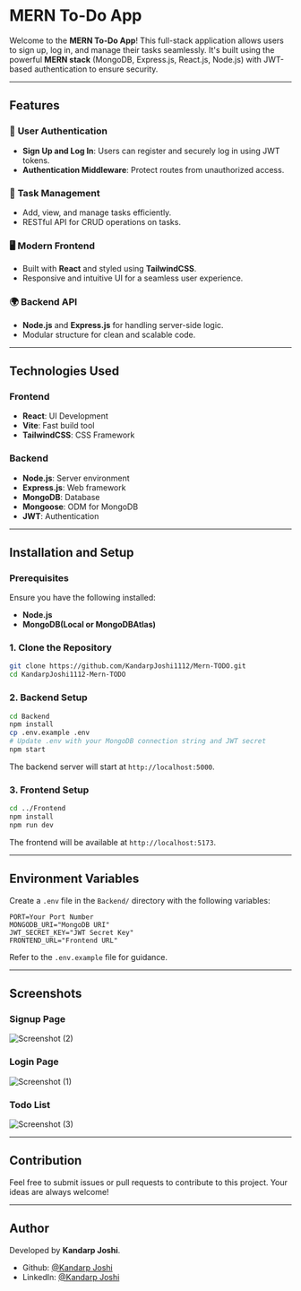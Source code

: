 # MERN To-Do App

Welcome to the **MERN To-Do App**! This full-stack application allows users to sign up, log in, and manage their tasks seamlessly. It's built using the powerful **MERN stack** (MongoDB, Express.js, React.js, Node.js) with JWT-based authentication to ensure security.


---

## Features

### 🔐 **User Authentication**
- **Sign Up and Log In**: Users can register and securely log in using JWT tokens.
- **Authentication Middleware**: Protect routes from unauthorized access.

### 📝 **Task Management**
- Add, view, and manage tasks efficiently.
- RESTful API for CRUD operations on tasks.

### 🖥️ **Modern Frontend**
- Built with **React** and styled using **TailwindCSS**.
- Responsive and intuitive UI for a seamless user experience.

### 🌍 **Backend API**
- **Node.js** and **Express.js** for handling server-side logic.
- Modular structure for clean and scalable code.

---

## Technologies Used

### Frontend
- **React**: UI Development
- **Vite**: Fast build tool
- **TailwindCSS**: CSS Framework

### Backend
- **Node.js**: Server environment
- **Express.js**: Web framework
- **MongoDB**: Database
- **Mongoose**: ODM for MongoDB
- **JWT**: Authentication

---


## Installation and Setup

### Prerequisites
Ensure you have the following installed:
- **Node.js**
- **MongoDB(Local or MongoDBAtlas)**

### 1. Clone the Repository
```bash
git clone https://github.com/KandarpJoshi1112/Mern-TODO.git
cd KandarpJoshi1112-Mern-TODO
```

### 2. Backend Setup
```bash
cd Backend
npm install
cp .env.example .env
# Update .env with your MongoDB connection string and JWT secret
npm start
```
The backend server will start at `http://localhost:5000`.

### 3. Frontend Setup
```bash
cd ../Frontend
npm install
npm run dev
```
The frontend will be available at `http://localhost:5173`.

---
## Environment Variables
Create a `.env` file in the `Backend/` directory with the following variables:

```
PORT=Your Port Number
MONGODB_URI="MongoDB URI"
JWT_SECRET_KEY="JWT Secret Key"
FRONTEND_URL="Frontend URL"
```

Refer to the `.env.example` file for guidance.



---


## Screenshots

### Signup Page
![Screenshot (2)](https://github.com/user-attachments/assets/f1b8718d-8448-441e-9789-0a3744e69033)


### Login Page
![Screenshot (1)](https://github.com/user-attachments/assets/1dce2792-2a40-4252-b6c9-aa51fcb4311a)


### Todo List
![Screenshot (3)](https://github.com/user-attachments/assets/36adc09d-bd93-4f49-9f9d-c00e55c5617d)



---


## Contribution
Feel free to submit issues or pull requests to contribute to this project. Your ideas are always welcome!

---





## Author
Developed by **Kandarp Joshi**. 
* Github: [@Kandarp Joshi](https://github.com/KandarpJoshi1112)
* LinkedIn: [@Kandarp Joshi](https://www.linkedin.com/in/kandarp-joshi-3451231bb/)


